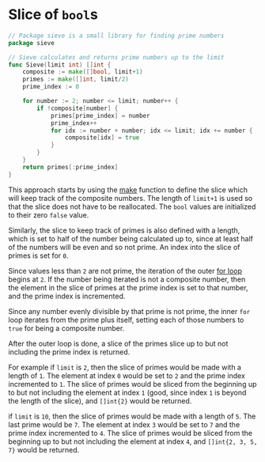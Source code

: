 # Slice of `bool`s

```go
// Package sieve is a small library for finding prime numbers
package sieve

// Sieve calculates and returns prime numbers up to the limit
func Sieve(limit int) []int {
	composite := make([]bool, limit+1)
	primes := make([]int, limit/2)
	prime_index := 0

	for number := 2; number <= limit; number++ {
		if !composite[number] {
			primes[prime_index] = number
			prime_index++
			for idx := number + number; idx <= limit; idx += number {
				composite[idx] = true
			}
		}
	}
	return primes[:prime_index]
}
```

This approach starts by using the [make][make] function to define the slice which will keep track of the composite numbers.
The length of `limit+1` is used so that the slice does not have to be reallocated.
The `bool` values are initialized to their zero `false` value.

Similarly, the slice to keep track of primes is also defined with a length, which is set to half of the number being calculated up to, since
at least half of the numbers will be even and so not prime.
An index into the slice of primes is set for `0`.

Since values less than `2` are not prime, the iteration of the outer [for loop][for-loop] begins at `2`.
If the number being iterated is not a composite number, then the element in the slice of primes at the prime index is set to that number, and the
prime index is incremented.

Since any number evenly divisible by that prime is not prime, the inner `for` loop iterates from the prime plus itself, setting each of those
numbers to `true` for being a composite number.

After the outer loop is done, a slice of the primes slice up to but not including the prime index is returned.

For example if `limit` is `2`, then the slice  of primes would be made with a length of `1`.
The element at index `0` would be set to `2` and the prime index incremented to `1`.
The slice of primes would be sliced from the beginning up to but not including the element at index `1`
(good, since index `1` is beyond the length of the slice),
and `[]int{2}` would be returned.

if `limit` is `10`, then the slice  of primes would be made with a length of `5`.
The last prime would be `7`.
The element at index `3` would be set to `7` and the prime index incremented to `4`.
The slice of primes would be sliced from the beginning up to but not including the element at index `4`,
and `[]int{2, 3, 5, 7}` would be returned.

[make]: https://go.dev/tour/moretypes/13
[for-loop]: https://go.dev/tour/flowcontrol/1
